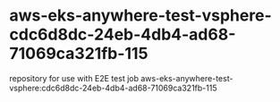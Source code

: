 # aws-eks-anywhere-test-vsphere-cdc6d8dc-24eb-4db4-ad68-71069ca321fb-115
repository for use with E2E test job aws-eks-anywhere-test-vsphere:cdc6d8dc-24eb-4db4-ad68-71069ca321fb-115
